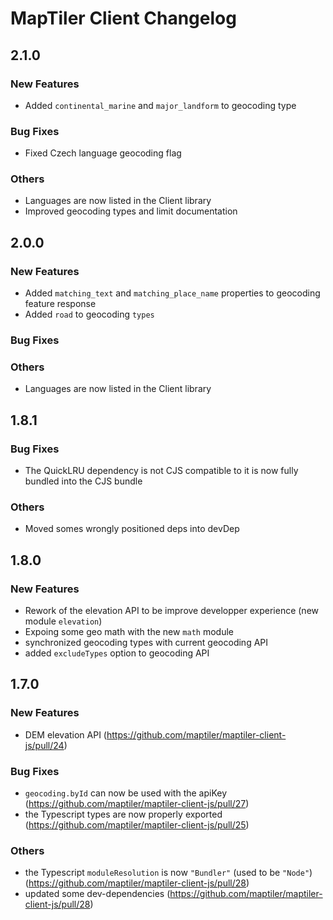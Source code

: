 # MapTiler Client Changelog

## 2.1.0

### New Features

- Added `continental_marine` and `major_landform` to geocoding type

### Bug Fixes

- Fixed Czech language geocoding flag

### Others

- Languages are now listed in the Client library
- Improved geocoding types and limit documentation

## 2.0.0

### New Features

- Added `matching_text` and `matching_place_name` properties to geocoding feature response
- Added `road` to geocoding `types`

### Bug Fixes

### Others

- Languages are now listed in the Client library

## 1.8.1

### Bug Fixes

- The QuickLRU dependency is not CJS compatible to it is now fully bundled into the CJS bundle

### Others

- Moved somes wrongly positioned deps into devDep

## 1.8.0

### New Features

- Rework of the elevation API to be improve developper experience (new module `elevation`)
- Expoing some geo math with the new `math` module
- synchronized geocoding types with current geocoding API
- added `excludeTypes` option to geocoding API

## 1.7.0

### New Features

- DEM elevation API (https://github.com/maptiler/maptiler-client-js/pull/24)

### Bug Fixes

- `geocoding.byId` can now be used with the apiKey (https://github.com/maptiler/maptiler-client-js/pull/27)
- the Typescript types are now properly exported (https://github.com/maptiler/maptiler-client-js/pull/25)

### Others

- the Typescript `moduleResolution` is now `"Bundler"` (used to be `"Node"`) (https://github.com/maptiler/maptiler-client-js/pull/28)
- updated some dev-dependencies (https://github.com/maptiler/maptiler-client-js/pull/28)
